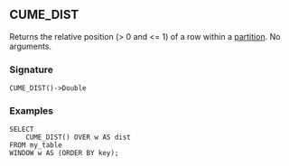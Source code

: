 ## CUME_DIST

Returns the relative position (> 0 and <= 1) of a row within a [partition](../../../syntax/window.md#partition). No arguments.

### Signature

```
CUME_DIST()->Double
```

### Examples

```yql
SELECT
    CUME_DIST() OVER w AS dist
FROM my_table
WINDOW w AS (ORDER BY key);
```
